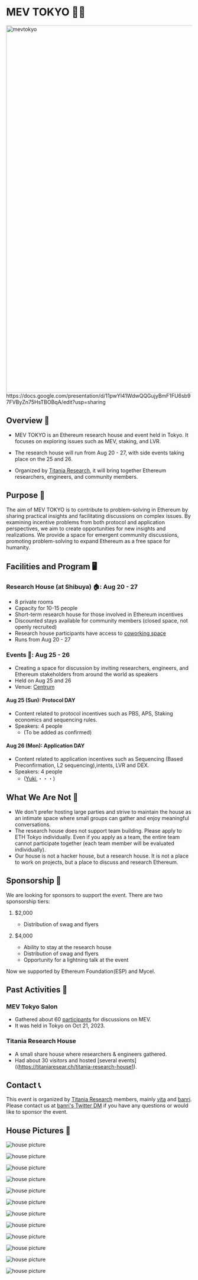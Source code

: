# MEV TOKYO 🗼🚀
<img width="993" alt="mevtokyo" src="ogp.png">
https://docs.google.com/presentation/d/11pwYl41WdwQQGujyBmF1FU6sb97FVByZn75HsTBOBqA/edit?usp=sharing

## Overview 📝

- MEV TOKYO is an Ethereum research house and event held in Tokyo. It focuses on exploring issues such as MEV, staking, and LVR.

- The research house will run from Aug 20 - 27, with side events taking place on the 25 and 26.

- Organized by [Titania Research](https://scandalous-stick-9ab.notion.site/Titania-Research-Homepage-587cd20f07b14d259fa7d5c8d9646fc9), it will bring together Ethereum researchers, engineers, and community members.

## Purpose 🧭

The aim of MEV TOKYO is to contribute to problem-solving in Ethereum by sharing practical insights and facilitating discussions on complex issues. By examining incentive problems from both protocol and application perspectives, we aim to create opportunities for new insights and realizations. We provide a space for emergent community discussions, promoting problem-solving to expand Ethereum as a free space for humanity.


## Facilities and Program 🖥️

### Research House (at Shibuya) 🏠: Aug 20 - 27
- 8 private rooms
- Capacity for 10-15 people
- Short-term research house for those involved in Ethereum incentives
- Discounted stays available for community members (closed space, not openly recruited)
- Research house participants have access to [coworking space](https://centrum.studio/)
- Runs from Aug 20 - 27

### Events 🎫: Aug 25 - 26
- Creating a space for discussion by inviting researchers, engineers, and Ethereum stakeholders from around the world as speakers
- Held on Aug 25 and 26
- Venue: [Centrum](https://centrum.studio/)

#### Aug 25 (Sun): Protocol DAY
- Content related to protocol incentives such as PBS, APS, Staking economics and sequencing rules.
- Speakers: 4 people
  - (To be added as confirmed)

#### Aug 26 (Mon): Application DAY
- Content related to application incentives such as Sequencing (Based Preconfirmation, L2 sequencing),intents, LVR and DEX.
- Speakers: 4 people
  - ([Yuki](https://x.com/ballsyalchemist),・・・)


## What We Are Not 🚧
- We don't prefer hosting large parties and strive to maintain the house as an intimate space where small groups can gather and enjoy meaningful conversations.
- The research house does not support team building. Please apply to ETH Tokyo individually. Even if you apply as a team, the entire team cannot participate together (each team member will be evaluated individually).
- Our house is not a hacker house, but a research house. It is not a place to work on projects, but a place to discuss and research Ethereum.


## Sponsorship 🤝

We are looking for sponsors to support the event. There are two sponsorship tiers:

1. $2,000
    - Distribution of swag and flyers

2. $4,000
    - Ability to stay at the research house
    - Distribution of swag and flyers
    - Opportunity for a lightning talk at the event

Now we supported by Ethereum Foundation(ESP) and Mycel.


## Past Activities 📜
### MEV Tokyo Salon
- Gathered about 60 [participants](https://x.com/keccak254/status/1716307800316608721) for discussions on MEV.
- It was held in Tokyo on Oct 21, 2023.

### Titania Research House
- A small share house where researchers & engineers gathered.
- Had about 30 visitors and hosted [several events]((https://titaniaresear.ch/titania-research-house1).


## Contact 📞
This event is organized by [Titania Research](https://scandalous-stick-9ab.notion.site/Titania-Research-Homepage-587cd20f07b14d259fa7d5c8d9646fc9) members, mainly [vita](https://x.com/keccak254) and [banri](https://x.com/banr1_).
Please contact us at [banri's Twitter DM](https://x.com/banr1_) if you have any questions or would like to sponsor the event.


## House Pictures 🏡
![house picture](assets/image.png)

![house picture](assets/image-1.png)

![house picture](assets/image-2.png)

![house picture](assets/image-3.png)

![house picture](assets/image-11.png)

![house picture](assets/image-4.png)

![house picture](assets/image-5.png)

![house picture](assets/image-6.png)

![house picture](assets/image-9.png)

![house picture](assets/image-10.png)

![house picture](assets/image-8.png)

![house picture](assets/image-7.png)

